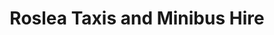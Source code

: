 ---
title: "Roslea Taxis and Minibus Hire"
address: "Derryneese, Rosslea, Enniskillen, Co. Fermanagh BT92 7LD"
tel: "028 6775 1245"
county: "Fermanagh"
category: "Taxi Services"
type: "Content"
lat: "54.271244"
lng: "-7.20846"
---